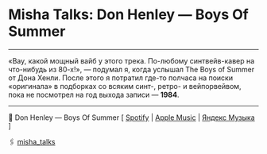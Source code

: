 # Misha Talks: Don Henley — Boys Of Summer

***
«Вау, какой мощный вайб у этого трека. По-любому синтвейв-кавер на что-нибудь из 80-х!», — подумал я, когда услышал The Boys of Summer от Дона Хенли.
После этого я потратил где-то полчаса на поиски «оригинала» в подборках со всяким синт-, ретро- и вейпорвейвом, пока не посмотрел на год выхода записи — **1984**.
***

🎵 Don Henley — Boys Of Summer [
[Spotify](https://open.spotify.com/track/4gvea7UlDkAvsJBPZAd4oB?si=5a09e77c67b54fdb) |
[Apple Music](https://music.apple.com/gb/song/the-boys-of-summer/1440816332) |
[Яндекс Музыка](https://music.yandex.com/album/2656974/track/93487)
]

🖇️ [misha_talks](https://t.me/misha_talks/4)
